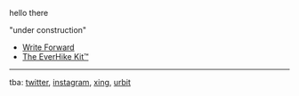 hello there

"under construction"

- [Write Forward](/writeforward/)
- [The EverHike Kit™](/everhikekit/)

---

tba: [twitter](), [instagram](), [xing](), [urbit]()

<style>
  
.markdown-body h1:first-of-type {
  display: none;
}
  
<style>
